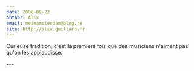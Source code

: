 ```yaml
---
date: 2006-09-22
author: Alix
email: meinamsterdam@blog.re
site: http://alix.guillard.fr
---
```


<p>
Curieuse tradition, c'est la première fois que des musiciens n'aiment pas qu'on les applaudisse.
</p>
---